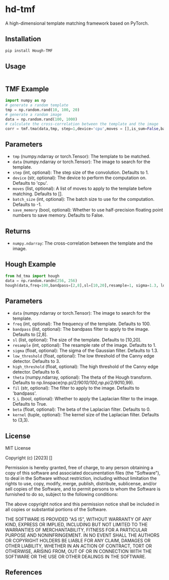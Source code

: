 # hd-tmf
A high-dimensional template matching framework based on PyTorch.

## Installation
```bash
pip install Hough-TMF
```

## Usage
```python

```

## TMF Example
```python
import numpy as np
# generate a random template
tmp = np.random.rand(10, 100, 20)
# generate a random image
data = np.random.rand(100, 1000)
# calculate the cross-correlation between the template and the image
corr = tmf.tma(data,tmp, step=1,device='cpu',moves = [],is_sum=False,batch_size=-1,half=False,save_memory=False)
```

## Parameters
- `tmp` (numpy.ndarray or torch.Tensor): The template to be matched.
- `data` (numpy.ndarray or torch.Tensor): The image to search for the template.
- `step` (int, optional): The step size of the convolution. Defaults to 1.
- `device` (str, optional): The device to perform the computation on. Defaults to 'cpu'.
- `moves` (list, optional): A list of moves to apply to the template before matching. Defaults to [].
- `batch_size` (int, optional): The batch size to use for the computation. Defaults to -1.
- `save_memory` (bool, optional): Whether to use half-precision floating point numbers to save memory. Defaults to False.

## Returns
- `numpy.ndarray`: The cross-correlation between the template and the image.

## Hough Example
```python
from hd_tma import hough
data = np.random.randn(256, 256)
hough(data,freq=100,bandpass=[2,8],sl=[10,20],resample=1, sigma=1.3, low_threshold=3, high_threshold=6,theta=np.linspace(np.pi/2/90*10/100,np.pi/2/90*10,99), fil='bandpass', S_L=True,beta=0,kernel=(3,3))
```

## Parameters
- `data` (numpy.ndarray or torch.Tensor): The image to search for the template.
- `freq` (int, optional): The frequency of the template. Defaults to 100.
- `bandpass` (list, optional): The bandpass filter to apply to the image. Defaults to [2,8].
- `sl` (list, optional): The size of the template. Defaults to [10,20].
- `resample` (int, optional): The resample rate of the image. Defaults to 1.
- `sigma` (float, optional): The sigma of the Gaussian filter. Defaults to 1.3.
- `low_threshold` (float, optional): The low threshold of the Canny edge detector. Defaults to 3.
- `high_threshold` (float, optional): The high threshold of the Canny edge detector. Defaults to 6.
- `theta` (numpy.ndarray, optional): The theta of the Hough transform. Defaults to np.linspace(np.pi/2/90*10/100,np.pi/2/90*10,99).
- `fil` (str, optional): The filter to apply to the image. Defaults to 'bandpass'.
- `S_L` (bool, optional): Whether to apply the Laplacian filter to the image. Defaults to True.
- `beta` (float, optional): The beta of the Laplacian filter. Defaults to 0.
- `kernel` (tuple, optional): The kernel size of the Laplacian filter. Defaults to (3,3).


## License

MIT License

Copyright (c) [2023] []

Permission is hereby granted, free of charge, to any person obtaining a copy
of this software and associated documentation files (the "Software"), to deal
in the Software without restriction, including without limitation the rights
to use, copy, modify, merge, publish, distribute, sublicense, and/or sell
copies of the Software, and to permit persons to whom the Software is
furnished to do so, subject to the following conditions:

The above copyright notice and this permission notice shall be included in all
copies or substantial portions of the Software.

THE SOFTWARE IS PROVIDED "AS IS", WITHOUT WARRANTY OF ANY KIND, EXPRESS OR
IMPLIED, INCLUDING BUT NOT LIMITED TO THE WARRANTIES OF MERCHANTABILITY,
FITNESS FOR A PARTICULAR PURPOSE AND NONINFRINGEMENT. IN NO EVENT SHALL THE
AUTHORS OR COPYRIGHT HOLDERS BE LIABLE FOR ANY CLAIM, DAMAGES OR OTHER
LIABILITY, WHETHER IN AN ACTION OF CONTRACT, TORT OR OTHERWISE, ARISING FROM,
OUT OF OR IN CONNECTION WITH THE SOFTWARE OR THE USE OR OTHER DEALINGS IN THE
SOFTWARE.

## References

